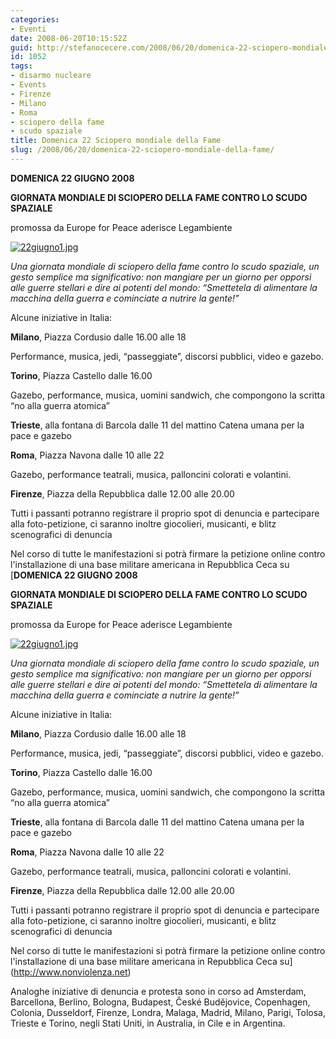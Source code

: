 ```yaml
---
categories:
- Eventi
date: 2008-06-20T10:15:52Z
guid: http://stefanocecere.com/2008/06/20/domenica-22-sciopero-mondiale-della-fame/
id: 1052
tags:
- disarmo nucleare
- Events
- Firenze
- Milano
- Roma
- sciopero della fame
- scudo spaziale
title: Domenica 22 Sciopero mondiale della Fame
slug: /2008/06/20/domenica-22-sciopero-mondiale-della-fame/
---
```


**DOMENICA 22 GIUGNO 2008**
  
**GIORNATA MONDIALE DI SCIOPERO DELLA FAME CONTRO LO SCUDO SPAZIALE**
  
promossa da Europe for Peace aderisce Legambiente

<a href="http://www.nonviolenza.net" target="_blank"><img src='http://stefanocecere.com/wp-content/uploads/sites/3/2008/06/22giugno1.jpg' alt='22giugno1.jpg' /></a>

_Una giornata mondiale di sciopero della fame contro lo scudo spaziale, un gesto semplice ma significativo: non mangiare per un giorno per opporsi alle guerre stellari e dire ai potenti del mondo: “Smettetela di alimentare la macchina della guerra e cominciate a nutrire la gente!”_

Alcune iniziative in Italia:

**Milano**, Piazza Cordusio dalle 16.00 alle 18
  
Performance, musica, jedi, “passeggiate”, discorsi pubblici, video e gazebo.

**Torino**, Piazza Castello dalle 16.00
  
Gazebo, performance, musica, uomini sandwich, che compongono la scritta “no alla guerra atomica”

**Trieste**, alla fontana di Barcola dalle 11 del mattino Catena umana per la pace e gazebo

**Roma**, Piazza Navona dalle 10 alle 22
  
Gazebo, performance teatrali, musica, palloncini colorati e volantini.

**Firenze**, Piazza della Repubblica dalle 12.00 alle 20.00
  
Tutti i passanti potranno registrare il proprio spot di denuncia e partecipare alla foto-petizione, ci saranno inoltre giocolieri, musicanti, e blitz scenografici di denuncia

Nel corso di tutte le manifestazioni si potrà firmare la petizione online contro l'installazione di una base militare americana in Repubblica Ceca su [**DOMENICA 22 GIUGNO 2008**
  
**GIORNATA MONDIALE DI SCIOPERO DELLA FAME CONTRO LO SCUDO SPAZIALE**
  
promossa da Europe for Peace aderisce Legambiente

<a href="http://www.nonviolenza.net" target="_blank"><img src='http://stefanocecere.com/wp-content/uploads/sites/3/2008/06/22giugno1.jpg' alt='22giugno1.jpg' /></a>

_Una giornata mondiale di sciopero della fame contro lo scudo spaziale, un gesto semplice ma significativo: non mangiare per un giorno per opporsi alle guerre stellari e dire ai potenti del mondo: “Smettetela di alimentare la macchina della guerra e cominciate a nutrire la gente!”_

Alcune iniziative in Italia:

**Milano**, Piazza Cordusio dalle 16.00 alle 18
  
Performance, musica, jedi, “passeggiate”, discorsi pubblici, video e gazebo.

**Torino**, Piazza Castello dalle 16.00
  
Gazebo, performance, musica, uomini sandwich, che compongono la scritta “no alla guerra atomica”

**Trieste**, alla fontana di Barcola dalle 11 del mattino Catena umana per la pace e gazebo

**Roma**, Piazza Navona dalle 10 alle 22
  
Gazebo, performance teatrali, musica, palloncini colorati e volantini.

**Firenze**, Piazza della Repubblica dalle 12.00 alle 20.00
  
Tutti i passanti potranno registrare il proprio spot di denuncia e partecipare alla foto-petizione, ci saranno inoltre giocolieri, musicanti, e blitz scenografici di denuncia

Nel corso di tutte le manifestazioni si potrà firmare la petizione online contro l'installazione di una base militare americana in Repubblica Ceca su](http://www.nonviolenza.net) 

Analoghe iniziative di denuncia e protesta sono in corso ad Amsterdam, Barcellona, Berlino, Bologna, Budapest, České Budějovice, Copenhagen, Colonia, Dusseldorf, Firenze, Londra, Malaga, Madrid, Milano, Parigi, Tolosa, Trieste e Torino, negli Stati Uniti, in Australia, in Cile e in Argentina.